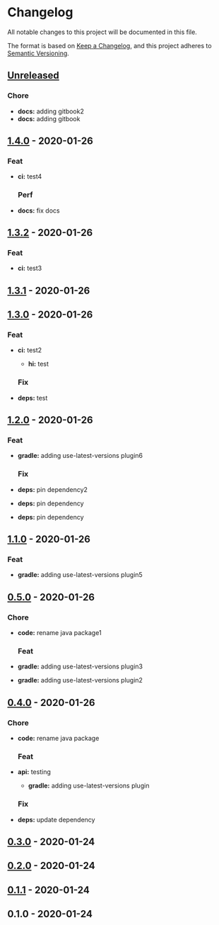 # Changelog

All notable changes to this project will be documented in this file.

The format is based on [Keep a Changelog](https://keepachangelog.com/en/1.0.0/),
and this project adheres to [Semantic Versioning](https://semver.org/spec/v2.0.0.html).

<a name="unreleased"></a>

## [Unreleased]

### Chore

- **docs:** adding gitbook2
- **docs:** adding gitbook
  
  
<a name="1.4.0"></a>

## [1.4.0] - 2020-01-26

### Feat

- **ci:** test4
  
  ### Perf

- **docs:** fix docs
  
  
<a name="1.3.2"></a>

## [1.3.2] - 2020-01-26

### Feat

- **ci:** test3
  
  
<a name="1.3.1"></a>

## [1.3.1] - 2020-01-26


<a name="1.3.0"></a>

## [1.3.0] - 2020-01-26

### Feat

- **ci:** test2
  - **hi:** test
  
  ### Fix

- **deps:** test
  
  
<a name="1.2.0"></a>

## [1.2.0] - 2020-01-26

### Feat

- **gradle:** adding use-latest-versions plugin6
  
  ### Fix

- **deps:** pin dependency2
- **deps:** pin dependency
- **deps:** pin dependency
  
  
<a name="1.1.0"></a>

## [1.1.0] - 2020-01-26

### Feat

- **gradle:** adding use-latest-versions plugin5
  
  
<a name="0.5.0"></a>

## [0.5.0] - 2020-01-26

### Chore

- **code:** rename java package1
  
  ### Feat

- **gradle:** adding use-latest-versions plugin3
- **gradle:** adding use-latest-versions plugin2
  
  
<a name="0.4.0"></a>

## [0.4.0] - 2020-01-26

### Chore

- **code:** rename java package
  
  ### Feat

- **api:** testing
  - **gradle:** adding use-latest-versions plugin
  
  ### Fix

- **deps:** update dependency
  
  
<a name="0.3.0"></a>

## [0.3.0] - 2020-01-24


<a name="0.2.0"></a>

## [0.2.0] - 2020-01-24


<a name="0.1.1"></a>

## [0.1.1] - 2020-01-24


<a name="0.1.0"></a>

## 0.1.0 - 2020-01-24


[Unreleased]: https://github.com/xmlking/java-gitops/compare/1.4.0...HEAD
[1.4.0]: https://github.com/xmlking/java-gitops/compare/1.3.2...1.4.0
[1.3.2]: https://github.com/xmlking/java-gitops/compare/1.3.1...1.3.2
[1.3.1]: https://github.com/xmlking/java-gitops/compare/1.3.0...1.3.1
[1.3.0]: https://github.com/xmlking/java-gitops/compare/1.2.0...1.3.0
[1.2.0]: https://github.com/xmlking/java-gitops/compare/1.1.0...1.2.0
[1.1.0]: https://github.com/xmlking/java-gitops/compare/0.5.0...1.1.0
[0.5.0]: https://github.com/xmlking/java-gitops/compare/0.4.0...0.5.0
[0.4.0]: https://github.com/xmlking/java-gitops/compare/0.3.0...0.4.0
[0.3.0]: https://github.com/xmlking/java-gitops/compare/0.2.0...0.3.0
[0.2.0]: https://github.com/xmlking/java-gitops/compare/0.1.1...0.2.0
[0.1.1]: https://github.com/xmlking/java-gitops/compare/0.1.0...0.1.1
